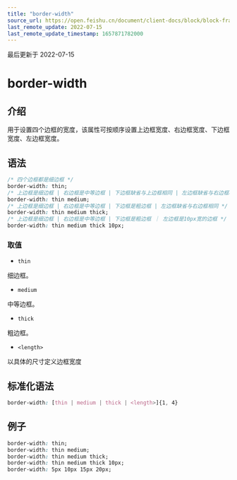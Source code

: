 ```yaml
---
title: "border-width"
source_url: https://open.feishu.cn/document/client-docs/block/block-frame/code-components-and-structure/view-layer/ttss/attributes/border/border-width
last_remote_update: 2022-07-15
last_remote_update_timestamp: 1657871782000
---
```

最后更新于 2022-07-15

# border-width

## 介绍

用于设置四个边框的宽度，该属性可按顺序设置上边框宽度、右边框宽度、下边框宽度、左边框宽度。

## 语法

```css
/* 四个边框都是细边框 */
border-width: thin;
/* 上边框是细边框 | 右边框是中等边框 | 下边框缺省与上边框相同 | 左边框缺省与右边框相同 */
border-width: thin medium;
/* 上边框是细边框 | 右边框是中等边框 | 下边框是粗边框 | 左边框缺省与右边框相同 */
border-width: thin medium thick;
/* 上边框是细边框 | 右边框是中等边框 | 下边框是粗边框 ｜ 左边框是10px宽的边框 */
border-width: thin medium thick 10px;
```

### 取值

-   `thin`

细边框。

-   `medium`

中等边框。

-   `thick`

粗边框。

-   `<length>`

以具体的尺寸定义边框宽度

## 标准化语法

```css
border-width: [thin | medium | thick | <length>]{1, 4}
```

## 例子

```css
border-width: thin;
border-width: thin medium;
border-width: thin medium thick;
border-width: thin medium thick 10px;
border-width: 5px 10px 15px 20px;
```
